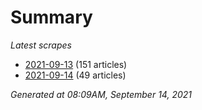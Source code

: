 # Summary
*Latest scrapes*
* [2021-09-13](https://github.com/nuuuwan/news_lk/blob/data/news_lk.2021-09-13.json) (151 articles)
* [2021-09-14](https://github.com/nuuuwan/news_lk/blob/data/news_lk.2021-09-14.json) (49 articles)

*Generated at 08:09AM, September 14, 2021*
